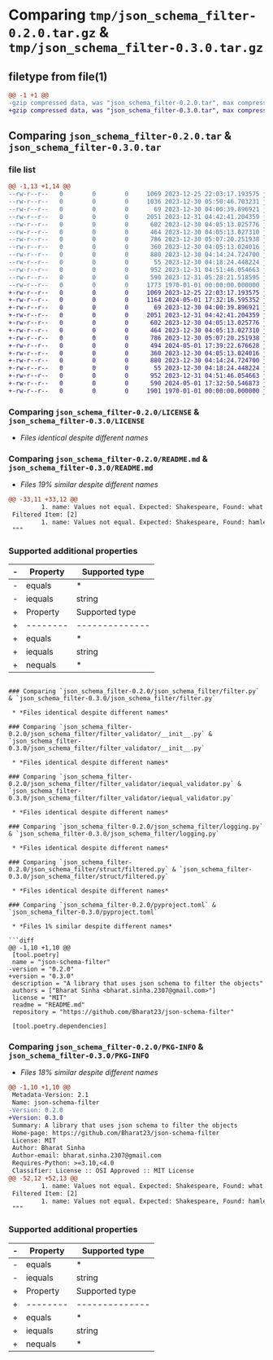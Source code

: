 # Comparing `tmp/json_schema_filter-0.2.0.tar.gz` & `tmp/json_schema_filter-0.3.0.tar.gz`

## filetype from file(1)

```diff
@@ -1 +1 @@
-gzip compressed data, was "json_schema_filter-0.2.0.tar", max compression
+gzip compressed data, was "json_schema_filter-0.3.0.tar", max compression
```

## Comparing `json_schema_filter-0.2.0.tar` & `json_schema_filter-0.3.0.tar`

### file list

```diff
@@ -1,13 +1,14 @@
--rw-r--r--   0        0        0     1069 2023-12-25 22:03:17.193575 json_schema_filter-0.2.0/LICENSE
--rw-r--r--   0        0        0     1036 2023-12-30 05:50:46.703231 json_schema_filter-0.2.0/README.md
--rw-r--r--   0        0        0       69 2023-12-30 04:00:39.896921 json_schema_filter-0.2.0/json_schema_filter/__init__.py
--rw-r--r--   0        0        0     2051 2023-12-31 04:42:41.204359 json_schema_filter-0.2.0/json_schema_filter/filter.py
--rw-r--r--   0        0        0      602 2023-12-30 04:05:13.025776 json_schema_filter-0.2.0/json_schema_filter/filter_validator/__init__.py
--rw-r--r--   0        0        0      464 2023-12-30 04:05:13.027310 json_schema_filter-0.2.0/json_schema_filter/filter_validator/equals_validator.py
--rw-r--r--   0        0        0      786 2023-12-30 05:07:20.251938 json_schema_filter-0.2.0/json_schema_filter/filter_validator/iequal_validator.py
--rw-r--r--   0        0        0      360 2023-12-30 04:05:13.024016 json_schema_filter-0.2.0/json_schema_filter/filter_validator/registry.py
--rw-r--r--   0        0        0      880 2023-12-30 04:14:24.724700 json_schema_filter-0.2.0/json_schema_filter/logging.py
--rw-r--r--   0        0        0       55 2023-12-30 04:18:24.448224 json_schema_filter-0.2.0/json_schema_filter/struct/__init__.py
--rw-r--r--   0        0        0      952 2023-12-31 04:51:46.054663 json_schema_filter-0.2.0/json_schema_filter/struct/filtered.py
--rw-r--r--   0        0        0      590 2023-12-31 05:28:21.518595 json_schema_filter-0.2.0/pyproject.toml
--rw-r--r--   0        0        0     1773 1970-01-01 00:00:00.000000 json_schema_filter-0.2.0/PKG-INFO
+-rw-r--r--   0        0        0     1069 2023-12-25 22:03:17.193575 json_schema_filter-0.3.0/LICENSE
+-rw-r--r--   0        0        0     1164 2024-05-01 17:32:16.595352 json_schema_filter-0.3.0/README.md
+-rw-r--r--   0        0        0       69 2023-12-30 04:00:39.896921 json_schema_filter-0.3.0/json_schema_filter/__init__.py
+-rw-r--r--   0        0        0     2051 2023-12-31 04:42:41.204359 json_schema_filter-0.3.0/json_schema_filter/filter.py
+-rw-r--r--   0        0        0      602 2023-12-30 04:05:13.025776 json_schema_filter-0.3.0/json_schema_filter/filter_validator/__init__.py
+-rw-r--r--   0        0        0      464 2023-12-30 04:05:13.027310 json_schema_filter-0.3.0/json_schema_filter/filter_validator/equals_validator.py
+-rw-r--r--   0        0        0      786 2023-12-30 05:07:20.251938 json_schema_filter-0.3.0/json_schema_filter/filter_validator/iequal_validator.py
+-rw-r--r--   0        0        0      494 2024-05-01 17:39:22.676628 json_schema_filter-0.3.0/json_schema_filter/filter_validator/nequals_validator.py
+-rw-r--r--   0        0        0      360 2023-12-30 04:05:13.024016 json_schema_filter-0.3.0/json_schema_filter/filter_validator/registry.py
+-rw-r--r--   0        0        0      880 2023-12-30 04:14:24.724700 json_schema_filter-0.3.0/json_schema_filter/logging.py
+-rw-r--r--   0        0        0       55 2023-12-30 04:18:24.448224 json_schema_filter-0.3.0/json_schema_filter/struct/__init__.py
+-rw-r--r--   0        0        0      952 2023-12-31 04:51:46.054663 json_schema_filter-0.3.0/json_schema_filter/struct/filtered.py
+-rw-r--r--   0        0        0      590 2024-05-01 17:32:50.546873 json_schema_filter-0.3.0/pyproject.toml
+-rw-r--r--   0        0        0     1901 1970-01-01 00:00:00.000000 json_schema_filter-0.3.0/PKG-INFO
```

### Comparing `json_schema_filter-0.2.0/LICENSE` & `json_schema_filter-0.3.0/LICENSE`

 * *Files identical despite different names*

### Comparing `json_schema_filter-0.2.0/README.md` & `json_schema_filter-0.3.0/README.md`

 * *Files 19% similar despite different names*

```diff
@@ -33,11 +33,12 @@
         1. name: Values not equal. Expected: Shakespeare, Found: what is in the name
 Filtered Item: [2]
         1. name: Values not equal. Expected: Shakespeare, Found: hamlet
 """
 ```
 
 ### Supported additional properties
-|Property|Supported type|
-|--------|--------------|
-|equals|*|
-|iequals|string|
+|Property|Supported type|Description|
+|--------|--------------|-----------|
+|equals|*|Check if value matches
+|iequals|string|Check if value matches (case insensitive)
+|nequals|*|Check if value does not match
```

### Comparing `json_schema_filter-0.2.0/json_schema_filter/filter.py` & `json_schema_filter-0.3.0/json_schema_filter/filter.py`

 * *Files identical despite different names*

### Comparing `json_schema_filter-0.2.0/json_schema_filter/filter_validator/__init__.py` & `json_schema_filter-0.3.0/json_schema_filter/filter_validator/__init__.py`

 * *Files identical despite different names*

### Comparing `json_schema_filter-0.2.0/json_schema_filter/filter_validator/iequal_validator.py` & `json_schema_filter-0.3.0/json_schema_filter/filter_validator/iequal_validator.py`

 * *Files identical despite different names*

### Comparing `json_schema_filter-0.2.0/json_schema_filter/logging.py` & `json_schema_filter-0.3.0/json_schema_filter/logging.py`

 * *Files identical despite different names*

### Comparing `json_schema_filter-0.2.0/json_schema_filter/struct/filtered.py` & `json_schema_filter-0.3.0/json_schema_filter/struct/filtered.py`

 * *Files identical despite different names*

### Comparing `json_schema_filter-0.2.0/pyproject.toml` & `json_schema_filter-0.3.0/pyproject.toml`

 * *Files 1% similar despite different names*

```diff
@@ -1,10 +1,10 @@
 [tool.poetry]
 name = "json-schema-filter"
-version = "0.2.0"
+version = "0.3.0"
 description = "A library that uses json schema to filter the objects"
 authors = ["Bharat Sinha <bharat.sinha.2307@gmail.com>"]
 license = "MIT"
 readme = "README.md"
 repository = "https://github.com/Bharat23/json-schema-filter"
 
 [tool.poetry.dependencies]
```

### Comparing `json_schema_filter-0.2.0/PKG-INFO` & `json_schema_filter-0.3.0/PKG-INFO`

 * *Files 18% similar despite different names*

```diff
@@ -1,10 +1,10 @@
 Metadata-Version: 2.1
 Name: json-schema-filter
-Version: 0.2.0
+Version: 0.3.0
 Summary: A library that uses json schema to filter the objects
 Home-page: https://github.com/Bharat23/json-schema-filter
 License: MIT
 Author: Bharat Sinha
 Author-email: bharat.sinha.2307@gmail.com
 Requires-Python: >=3.10,<4.0
 Classifier: License :: OSI Approved :: MIT License
@@ -52,12 +52,13 @@
         1. name: Values not equal. Expected: Shakespeare, Found: what is in the name
 Filtered Item: [2]
         1. name: Values not equal. Expected: Shakespeare, Found: hamlet
 """
 ```
 
 ### Supported additional properties
-|Property|Supported type|
-|--------|--------------|
-|equals|*|
-|iequals|string|
+|Property|Supported type|Description|
+|--------|--------------|-----------|
+|equals|*|Check if value matches
+|iequals|string|Check if value matches (case insensitive)
+|nequals|*|Check if value does not match
```

